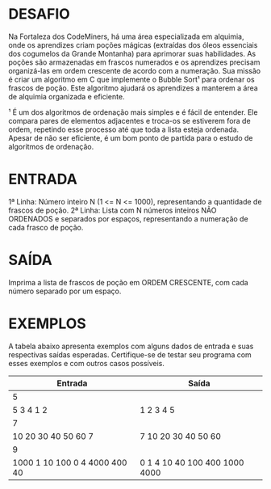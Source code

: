 # DESAFIO
Na Fortaleza dos CodeMiners, há uma área especializada em alquimia, onde os aprendizes criam poções mágicas (extraídas dos óleos essenciais dos cogumelos da Grande Montanha) para aprimorar suas habilidades. As poções são armazenadas em frascos numerados e os aprendizes precisam organizá-las em ordem crescente de acordo com a numeração. Sua missão é criar um algoritmo em C que implemente o Bubble Sort¹ para ordenar os frascos de poção. Este algoritmo ajudará os aprendizes a manterem a área de alquimia organizada e eficiente.

¹ É um dos algoritmos de ordenação mais simples e é fácil de entender. Ele compara pares de elementos adjacentes e troca-os se estiverem fora de ordem, repetindo esse processo até que toda a lista esteja ordenada. Apesar de não ser eficiente, é um bom ponto de partida para o estudo de algoritmos de ordenação.

# ENTRADA
1ª Linha: Número inteiro N (1 <= N <= 1000), representando a quantidade de frascos de poção.
2ª Linha: Lista com N números inteiros NÃO ORDENADOS e separados por espaços, representando a numeração de cada frasco de poção.

# SAÍDA
Imprima a lista de frascos de poção em ORDEM CRESCENTE, com cada número separado por um espaço.

# EXEMPLOS
A tabela abaixo apresenta exemplos com alguns dados de entrada e suas respectivas saídas esperadas. Certifique-se de testar seu programa com esses exemplos e com outros casos possíveis.

| Entrada | Saída |
|------|-------|
| 5
5 3 4 1 2  | 1 2 3 4 5 |
| 7
10 20 30 40 50 60 7 | 7 10 20 30 40 50 60 |
| 9
1000 1 10 100 0 4 4000 400 40 | 0 1 4 10 40 100 400 1000 4000 |